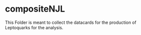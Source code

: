 # compositeNJL

This Folder is meant to collect the datacards for the production of Leptoquarks for the analysis.  


